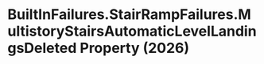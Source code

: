 # BuiltInFailures.StairRampFailures.MultistoryStairsAutomaticLevelLandingsDeleted Property (2026)

﻿